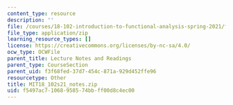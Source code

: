 ```yaml
---
content_type: resource
description: ''
file: /courses/18-102-introduction-to-functional-analysis-spring-2021/f5497ac71068958574bbff00d8c4ec00_MIT18_102s21_notes.zip
file_type: application/zip
learning_resource_types: []
license: https://creativecommons.org/licenses/by-nc-sa/4.0/
ocw_type: OCWFile
parent_title: Lecture Notes and Readings
parent_type: CourseSection
parent_uid: f3f68fed-37d7-454c-871a-929d452ffe96
resourcetype: Other
title: MIT18_102s21_notes.zip
uid: f5497ac7-1068-9585-74bb-ff00d8c4ec00
---
```

